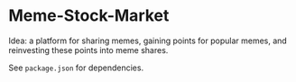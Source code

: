 # Meme-Stock-Market

Idea: a platform for sharing memes, gaining points for popular memes, and reinvesting these points into meme shares.

See ```package.json``` for dependencies.
